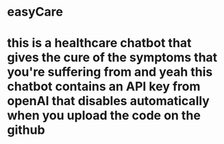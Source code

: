 # easyCare
# this is a healthcare chatbot that gives the cure of the symptoms that you're suffering from and yeah this chatbot contains an API key from openAI that disables automatically when you upload the code on the github
